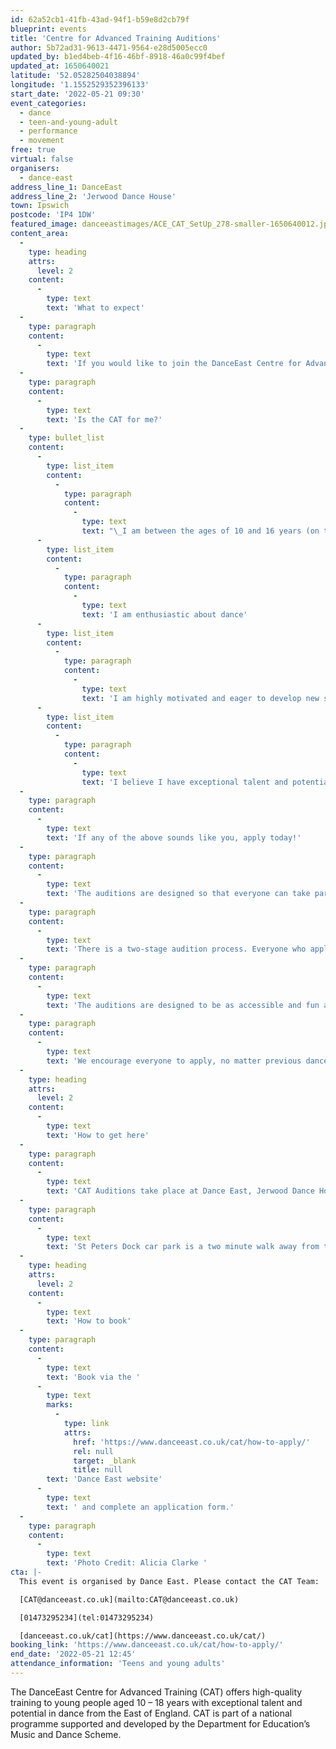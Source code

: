 ```yaml
---
id: 62a52cb1-41fb-43ad-94f1-b59e8d2cb79f
blueprint: events
title: 'Centre for Advanced Training Auditions'
author: 5b72ad31-9613-4471-9564-e28d5005ecc0
updated_by: b1ed4beb-4f16-46bf-8918-46a0c99f4bef
updated_at: 1650640021
latitude: '52.05282504038894'
longitude: '1.1552529352396133'
start_date: '2022-05-21 09:30'
event_categories:
  - dance
  - teen-and-young-adult
  - performance
  - movement
free: true
virtual: false
organisers:
  - dance-east
address_line_1: DanceEast
address_line_2: 'Jerwood Dance House'
town: Ipswich
postcode: 'IP4 1DW'
featured_image: danceeastimages/ACE_CAT_SetUp_278-smaller-1650640012.jpg
content_area:
  -
    type: heading
    attrs:
      level: 2
    content:
      -
        type: text
        text: 'What to expect'
  -
    type: paragraph
    content:
      -
        type: text
        text: 'If you would like to join the DanceEast Centre for Advanced Training (CAT), you will need to attend a FREE audition. Auditions run each year in May and June. Auditions are free but places MUST be booked by completing an application form by Sunday 8th May. '
  -
    type: paragraph
    content:
      -
        type: text
        text: 'Is the CAT for me?'
  -
    type: bullet_list
    content:
      -
        type: list_item
        content:
          -
            type: paragraph
            content:
              -
                type: text
                text: "\_I am between the ages of 10 and 16 years (on the 1 September 2022)"
      -
        type: list_item
        content:
          -
            type: paragraph
            content:
              -
                type: text
                text: 'I am enthusiastic about dance'
      -
        type: list_item
        content:
          -
            type: paragraph
            content:
              -
                type: text
                text: 'I am highly motivated and eager to develop new skills'
      -
        type: list_item
        content:
          -
            type: paragraph
            content:
              -
                type: text
                text: 'I believe I have exceptional talent and potential within dance'
  -
    type: paragraph
    content:
      -
        type: text
        text: 'If any of the above sounds like you, apply today!'
  -
    type: paragraph
    content:
      -
        type: text
        text: 'The auditions are designed so that everyone can take part and have fun. We also have optional Audition Support Workshops to help guide you through the process and answer any questions you may have.'
  -
    type: paragraph
    content:
      -
        type: text
        text: 'There is a two-stage audition process. Everyone who applies will be invited to take part in a Stage One Audition which will include three short workshops in contemporary technique, ballet and creative – you do not need to prepare anything in advance of the audition. Students will be placed in a class with people of a similar age and level of experience.'
  -
    type: paragraph
    content:
      -
        type: text
        text: 'The auditions are designed to be as accessible and fun as possible, so you don’t need to have any previous dance experience. You may then be invited to attend a Stage Two audition.'
  -
    type: paragraph
    content:
      -
        type: text
        text: 'We encourage everyone to apply, no matter previous dance experience.'
  -
    type: heading
    attrs:
      level: 2
    content:
      -
        type: text
        text: 'How to get here'
  -
    type: paragraph
    content:
      -
        type: text
        text: 'CAT Auditions take place at Dance East, Jerwood Dance House, Ipswich, IP4 1DW.'
  -
    type: paragraph
    content:
      -
        type: text
        text: 'St Peters Dock car park is a two minute walk away from the venue.'
  -
    type: heading
    attrs:
      level: 2
    content:
      -
        type: text
        text: 'How to book'
  -
    type: paragraph
    content:
      -
        type: text
        text: 'Book via the '
      -
        type: text
        marks:
          -
            type: link
            attrs:
              href: 'https://www.danceeast.co.uk/cat/how-to-apply/'
              rel: null
              target: _blank
              title: null
        text: 'Dance East website'
      -
        type: text
        text: ' and complete an application form.'
  -
    type: paragraph
    content:
      -
        type: text
        text: 'Photo Credit: Alicia Clarke '
cta: |-
  This event is organised by Dance East. Please contact the CAT Team:

  [CAT@danceeast.co.uk](mailto:CAT@danceeast.co.uk)

  [01473295234](tel:01473295234)

  [danceeast.co.uk/cat](https://www.danceeast.co.uk/cat/)
booking_link: 'https://www.danceeast.co.uk/cat/how-to-apply/'
end_date: '2022-05-21 12:45'
attendance_information: 'Teens and young adults'
---
```

The DanceEast Centre for Advanced Training (CAT) offers high-quality training to young people aged 10 – 18 years with exceptional talent and potential in dance from the East of England. CAT is part of a national programme supported and developed by the Department for Education’s Music and Dance Scheme.